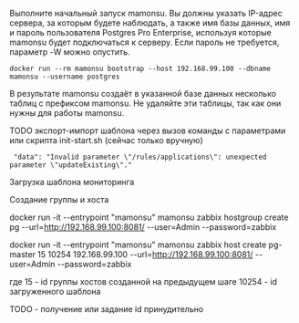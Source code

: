 


Выполните начальный запуск mamonsu. Вы должны указать IP-адрес сервера, за которым будете наблюдать, а также имя базы данных, имя и пароль пользователя Postgres Pro Enterprise, используя которые mamonsu будет подключаться к серверу. Если пароль не требуется, параметр -W можно опустить.


```
docker run --rm mamonsu bootstrap --host 192.168.99.100 --dbname mamonsu --username postgres
```

В результате mamonsu создаёт в указанной базе данных несколько таблиц с префиксом mamonsu. Не удаляйте эти таблицы, так как они нужны для работы mamonsu.




TODO экспорт-импорт шаблона через вызов команды с параметрами или скрипта init-start.sh (сейчас только вручную)
```
 "data": "Invalid parameter \"/rules/applications\": unexpected parameter \"updateExisting\"."
```

Загрузка шаблона мониторинга



Создание группы и хоста

docker run -it --entrypoint "mamonsu" mamonsu zabbix hostgroup create pg --url=http://192.168.99.100:8081/ --user=Admin --password=zabbix



docker run -it --entrypoint "mamonsu" mamonsu zabbix host create pg-master 15 10254 192.168.99.100 --url=http://192.168.99.100:8081/ --user=Admin --password=zabbix

где
    15 - id группы хостов созданной на предыдущем шаге
    10254 - id загруженного шаблона


TODO - получение или задание id принудительно



